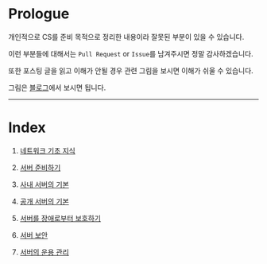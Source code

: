 


# Prologue
개인적으로 CS를 준비 목적으로 정리한 내용이라 잘못된 부분이 있을 수 있습니다.

이런 부분들에 대해서는 `Pull Request` or `Issue`를 남겨주시면 정말 감사하겠습니다.

또한 포스팅 글을 읽고 이해가 안될 경우 관련 그림을 보시면 이해가 쉬울 수 있습니다.

그림은 [블로그](https://goodgid.github.io/tags/#Server)에서 보시면 됩니다.

---

# Index

1. [네트워크 기초 지식](https://github.com/chldbtjd2272/csbox/tree/master/Network/%EB%84%A4%ED%8A%B8%EC%9B%8C%ED%81%AC%20%EA%B8%B0%EC%B4%88%20%EC%A7%80%EC%8B%9D)

2. [서버 준비하기](https://github.com/chldbtjd2272/csbox/tree/master/Network/%EC%84%9C%EB%B2%84%20%EC%A4%80%EB%B9%84%ED%95%98%EA%B8%B0)

3. [사내 서버의 기본](https://github.com/chldbtjd2272/csbox/tree/master/Network/%EC%82%AC%EB%82%B4%20%EC%84%9C%EB%B2%84%EC%9D%98%20%EA%B8%B0%EB%B3%B8)

4. [공개 서버의 기본](https://github.com/chldbtjd2272/csbox/tree/master/Network/%EC%82%AC%EB%82%B4%20%EC%84%9C%EB%B2%84%EC%9D%98%20%EA%B8%B0%EB%B3%B8)

5. [서버를 장애로부터 보호하기]()

6. [서버 보안]()

7. [서버의 운용 관리]()
